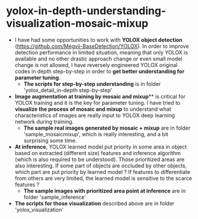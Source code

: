 # yolox-in-depth-understanding-visualization-mosaic-mixup
- I have had some opportunities to work with **YOLOX object detection** (https://github.com/Megvii-BaseDetection/YOLOX). In order to improve detection performance in limited situation, meaning that only YOLOX is available and no other drastic approach change or even small model change is not allowed, I have reversely engineered YOLOX original codes in depth step-by-step in order to **get better understanding for parameter tuning**.
  - **The scripts for step-by-step understanding** is in folder 'yolox_detail_in-depth step-by-step'
- **Image augmentation at training by mosaic and mixup**** is critical for YOLOX training and it is the key for parameter tuning. I have tried to **visualize the process of mosaic and mixup** to understand what characteristics of images are really input to YOLOX deep learning network during training.
  - **The sample real images generated by mosaic + mixup** are in folder 'sample_mosaicmixup', which is really interesting, and a bit surprising some time.
- **At inference**, YOLOX learned model put priority in some area in object based on extracted (different size) features and inference algorithm (which is also required to be understood). Those prioritized areas are also interesting. If some part of objects are occluded by other objects, which part are put priority by learned model ?  If features to differentiate from others are very limited, the learned model is sensitive to the scarce features ?
  - **The sample images with prioritized area point at inference** are in folder 'sample_inference'
- **The scripts for those visualization** described above are in folder 'yolox_visualization'
